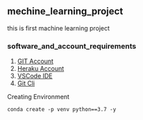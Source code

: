 ## mechine_learning_project
this is first machine learning project

### software_and_account_requirements
 1. [GIT Account](https://github.com/Anubnr/mechine_learning_project)
 2. [Heraku Account](https://dashboard.heroku.com/apps)
 3. [VSCode IDE](https://code.visualstudio.com/download)
 4. [Git Cli](https://git-scm.com/download/win)


Creating Environment
```
conda create -p venv python==3.7 -y
```



